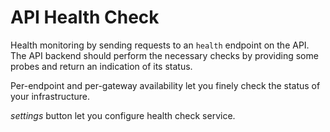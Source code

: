 # API Health Check

Health monitoring by sending requests to an `health` endpoint on the API.
The API backend should perform the necessary checks by providing some probes and return an indication of its status.

Per-endpoint and per-gateway availability let you finely check the status of your infrastructure.

_settings_ button let you configure health check service.
